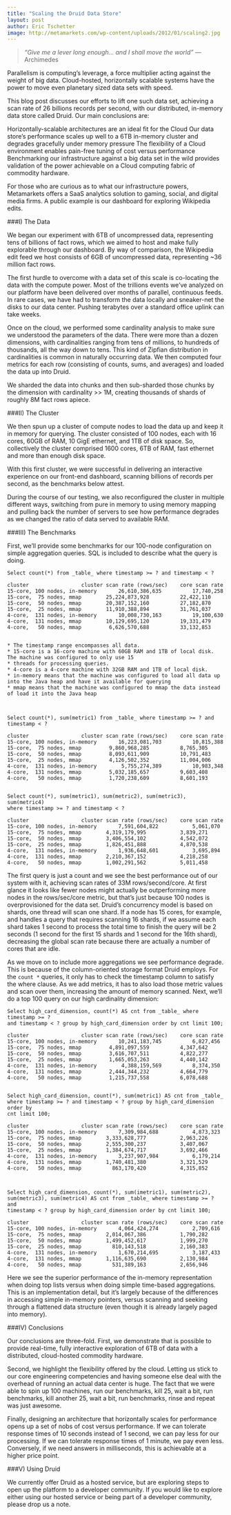 ```yaml
---
title: "Scaling the Druid Data Store"
layout: post
author: Eric Tschetter
image: http://metamarkets.com/wp-content/uploads/2012/01/scaling2.jpg
---
```


> *“Give me a lever long enough… and I shall move the world”*
> — Archimedes

Parallelism is computing’s leverage, a force multiplier acting against the
weight of big data.  Cloud-hosted, horizontally scalable systems have the power
to move even planetary sized data sets with speed.

This blog post discusses our efforts to lift one such data set, achieving a
scan rate of 26 billions records per second, with our distributed, in-memory
data store called Druid.  Our main conclusions are:

Horizontally-scalable architectures are an ideal fit for the Cloud Our data
store’s performance scales up well to a 6TB in-memory cluster and degrades
gracefully under memory pressure The flexibility of a Cloud environment enables
pain-free tuning of cost versus performance Benchmarking our infrastructure
against a big data set in the wild provides validation of the power achievable
on a Cloud computing fabric of commodity hardware.

For those who are curious as to what our infrastructure powers, Metamarkets
offers a SaaS analytics solution to gaming, social, and digital media firms.  A
public example is our dashboard for exploring Wikipedia edits.

###I) The Data

We began our experiment with 6TB of uncompressed data, representing tens of
billions of fact rows, which we aimed to host and make fully explorable through
our dashboard.  By way of comparison, the Wikipedia edit feed we host consists
of 6GB of uncompressed data, representing ~36 million fact rows.

The first hurdle to overcome with a data set of this scale is co-locating the
data with the compute power.  Most of the trillions events we’ve analyzed on
our platform have been delivered over months of parallel, continuous feeds.  In
rare cases, we have had to transform the data locally and sneaker-net the disks
to our data center.  Pushing terabytes over a standard office uplink can take
weeks.

Once on the cloud, we performed some cardinality analysis to make sure we
understood the parameters of the data.  There were more than a dozen
dimensions, with cardinalities ranging from tens of millions, to hundreds of
thousands, all the way down to tens.  This kind of Zipfian distribution in
cardinalities is common in naturally occurring data.  We then computed four
metrics for each row (consisting of counts, sums, and averages) and loaded the
data up into Druid.

We sharded the data into chunks and then sub-sharded those chunks by the
dimension with cardinality >> 1M, creating thousands of shards of roughly 8M
fact rows apiece.

###II) The Cluster

We then spun up a cluster of compute nodes to load the data up and keep it in
memory for querying.  The cluster consisted of 100 nodes, each with 16 cores,
60GB of RAM, 10 GigE ethernet, and 1TB of disk space.  So, collectively the
cluster comprised 1600 cores, 6TB of RAM, fast ethernet and more than enough
disk space.

With this first cluster, we were successful in delivering an interactive
experience on our front-end dashboard, scanning billions of records per second,
as the benchmarks below attest.

During the course of our testing, we also reconfigured the cluster in multiple
different ways, switching from pure in memory to using memory mapping and
pulling back the number of servers to see how performance degrades as we
changed the ratio of data served to available RAM.

###III) The Benchmarks

First, we’ll provide some benchmarks for our 100-node configuration on simple
aggregation queries.  SQL is included to describe what the query is doing.

    Select count(*) from _table_ where timestamp >= ? and timestamp < ?

	cluster					cluster scan rate (rows/sec)	core scan rate
	15-core, 100 nodes, in-memory		26,610,386,635			17,740,258
	15-core,  75 nodes, mmap		25,224,873,928			22,422,110
	15-core,  50 nodes, mmap		20,387,152,160			27,182,870
	15-core,  25 nodes, mmap		11,910,388,894			31,761,037
	4-core,  131 nodes, in-memory		10,008,730,163			19,100,630
	4-core,  131 nodes, mmap		10,129,695,120			19,331,479
	4-core,   50 nodes, mmap		 6,626,570,688			33,132,853


    * The timestamp range encompasses all data.  
    * 15-core is a 16-core machine with 60GB RAM and 1TB of local disk. The machine was configured to only use 15
    * threads for processing queries.  
    * 4-core is a 4-core machine with 32GB RAM and 1TB of local disk.  
    * in-memory means that the machine was configured to load all data up into the Java heap and have it available for querying 
    * mmap means that the machine was configured to mmap the data instead of load it into the Java heap



    Select count(*), sum(metric1) from _table_ where timestamp >= ? and timestamp < ?

	cluster					cluster scan rate (rows/sec)	core scan rate
	15-core, 100 nodes, in-memory		16,223,081,703			10,815,388
	15-core,  75 nodes, mmap	 	 9,860,968,285			8,765,305
	15-core,  50 nodes, mmap	 	 8,093,611,909			10,791,483
	15-core,  25 nodes, mmap	 	 4,126,502,352			11,004,006
	4-core,  131 nodes, in-memory	 	 5,755,274,389			10,983,348
	4-core,  131 nodes, mmap	 	 5,032,185,657			9,603,408
	4-core,   50 nodes, mmap	 	 1,720,238,609			8,601,193


    Select count(*), sum(metric1), sum(metric2), sum(metric3), sum(metric4)
    where timestamp >= ? and timestamp < ? 

	cluster					cluster scan rate (rows/sec)	core scan rate
	15-core, 100 nodes, in-memory		7,591,604,822			5,061,070
	15-core,  75 nodes, mmap		4,319,179,995			3,839,271
	15-core,  50 nodes, mmap		3,406,554,102			4,542,072
	15-core,  25 nodes, mmap		1,826,451,888			4,870,538
	4-core,  131 nodes, in-memory		1,936,648,601			3,695,894
	4-core,  131 nodes, mmap		2,210,367,152			4,218,258
	4-core,   50 nodes, mmap		1,002,291,562			5,011,458


The first query is just a count and we see the best performance out of our
system with it, achieving scan rates of 33M rows/second/core.  At first glance
it looks like fewer nodes might actually be outperforming more nodes in the
rows/sec/core metric, but that’s just because 100 nodes is overprovisioned for
the data set.  Druid’s concurrency model is based on shards, one thread will
scan one shard.  If a node has 15 cores, for example, and handles a query that
requires scanning 16 shards, if we assume each shard takes 1 second to process
the total time to finish the query will be 2 seconds (1 second for the first 15
shards and 1 second for the 16th shard), decreasing the global scan rate
because there are actually a number of cores that are idle.

As we move on to include more aggregations we see performance degrade. This is
because of the column-oriented storage format Druid employs. For the `count *`
queries, it only has to check the timestamp column to satisfy the where clause.
As we add metrics, it has to also load those metric values and scan over them,
increasing the amount of memory scanned.  Next, we’ll do a top 100 query on our
high cardinality dimension:


	Select high_card_dimension, count(*) AS cnt from _table_ where timestamp >= ? 
	and timestamp < ? group by high_card_dimension order by cnt limit 100;

	cluster					cluster scan rate (rows/sec)	core scan rate
	15-core, 100 nodes, in-memory		10,241,183,745			6,827,456
	15-core,  75 nodes, mmap	 	 4,891,097,559			4,347,642
	15-core,  50 nodes, mmap	 	 3,616,707,511			4,822,277
	15-core,  25 nodes, mmap	 	 1,665,053,263			4,440,142
	4-core,  131 nodes, in-memory	 	 4,388,159,569			8,374,350
	4-core,  131 nodes, mmap	 	 2,444,344,232			4,664,779
	4-core,   50 nodes, mmap	 	 1,215,737,558			6,078,688
	

    Select high_card_dimension, count(*), sum(metric1) AS cnt from _table_
    where timestamp >= ? and timestamp < ? group by high_card_dimension order by
    cnt limit 100;

	cluster					cluster scan rate (rows/sec)	core scan rate
	15-core, 100 nodes, in-memory		7,309,984,688			4,873,323
	15-core,  75 nodes, mmap		3,333,628,777			2,963,226
	15-core,  50 nodes, mmap		2,555,300,237			3,407,067
	15-core,  25 nodes, mmap		1,384,674,717			3,692,466
	4-core,  131 nodes, in-memory		3,237,907,984			6,179,214
	4-core,  131 nodes, mmap		1,740,481,380			3,321,529
	4-core,   50 nodes, mmap	  	  863,170,420			4,315,852


    	
	Select high_card_dimension, count(*), sum(imetric1), sum(metric2),
	sum(metric3), sum(metric4) AS cnt from _table_ where timestamp >= ? and
	timestamp < ? group by high_card_dimension order by cnt limit 100;

	cluster					cluster scan rate (rows/sec)	core scan rate
	15-core, 100 nodes, in-memory		4,064,424,274			2,709,616
	15-core,  75 nodes, mmap		2,014,067,386			1,790,282
	15-core,  50 nodes, mmap		1,499,452,617			1,999,270
	15-core,  25 nodes, mmap	  	  810,143,518			2,160,383
	4-core,  131 nodes, in-memory		1,670,214,695			3,187,433
	4-core,  131 nodes, mmap		1,116,635,690			2,130,984
	4-core,   50 nodes, mmap	  	  531,389,163			2,656,946

Here we see the superior performance of the in-memory representation when doing
top lists versus when doing simple time-based aggregations.  This is an
implementation detail, but it’s largely because of the differences in accessing
simple in-memory pointers, versus scanning and seeking through a flattened data
structure (even though it is already largely paged into memory).

###IV) Conclusions

Our conclusions are three-fold.  First, we demonstrate that is possible to
provide real-time, fully interactive exploration of 6TB of data with a
distributed, cloud-hosted commodity hardware.

Second, we highlight the flexibility offered by the cloud.  Letting us stick to
our core engineering competencies and having someone else deal with the
overhead of running an actual data center is huge.  The fact that we were able
to spin up 100 machines, run our benchmarks, kill 25, wait a bit, run
benchmarks, kill another 25, wait a bit, run benchmarks, rinse and repeat was
just awesome.

Finally, designing an architecture that horizontally scales for performance
opens up a set of nobs of cost versus performance.  If we can tolerate response
times of 10 seconds instead of 1 second, we can pay less for our processing.
If we can tolerate response times of 1 minute, we pay even less.  Conversely,
if we need answers in milliseconds, this is achievable at a higher price point.

###V) Using Druid

We currently offer Druid as a hosted service, but are exploring steps to open
up the platform to a developer community.  If you would like to explore either
using our hosted service or being part of a developer community, please drop us
a note.


